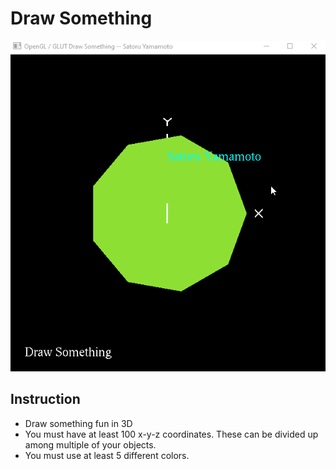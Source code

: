 # Draw Something

![](../Gifs/project(1).gif)

## Instruction
* Draw something fun in 3D
* You must have at least 100 x-y-z coordinates. These can be divided up among multiple of your objects.
* You must use at least 5 different colors.